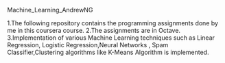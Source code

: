  Machine_Learning_AndrewNG

1.The following repository contains the programming assignments done by me in this coursera course.
2.The assignments are in Octave.
3.Implementation of various Machine Learning techniques such as Linear Regression, Logistic Regression,Neural Networks , Spam Classifier,Clustering algorithms like K-Means Algorithm is implemented.

